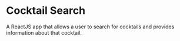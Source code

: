 # Cocktail Search

A ReactJS app that allows a user to search for cocktails and provides information about that cocktail.
